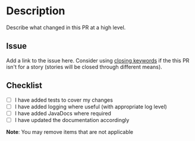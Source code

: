 # Description

Describe what changed in this PR at a high level.

## Issue

Add a link to the issue here.  Consider using
[closing keywords](https://docs.github.com/en/issues/tracking-your-work-with-issues/linking-a-pull-request-to-an-issue)
if the this PR isn't for a story (stories will be closed through different means).

## Checklist

- [ ] I have added tests to cover my changes
- [ ] I have added logging where useful (with appropriate log level)
- [ ] I have added JavaDocs where required
- [ ] I have updated the documentation accordingly

**Note**: You may remove items that are not applicable
